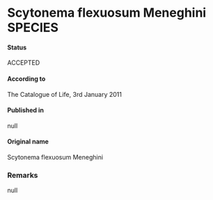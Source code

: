 # Scytonema flexuosum Meneghini SPECIES

#### Status
ACCEPTED

#### According to
The Catalogue of Life, 3rd January 2011

#### Published in
null

#### Original name
Scytonema flexuosum Meneghini

### Remarks
null